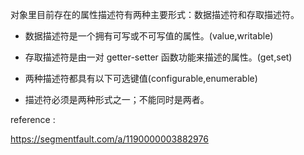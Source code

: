

对象里目前存在的属性描述符有两种主要形式：数据描述符和存取描述符。

- 数据描述符是一个拥有可写或不可写值的属性。(value,writable)

- 存取描述符是由一对 getter-setter 函数功能来描述的属性。(get,set)

- 两种描述符都具有以下可选键值(configurable,enumerable)

- 描述符必须是两种形式之一；不能同时是两者。




reference : 

https://segmentfault.com/a/1190000003882976